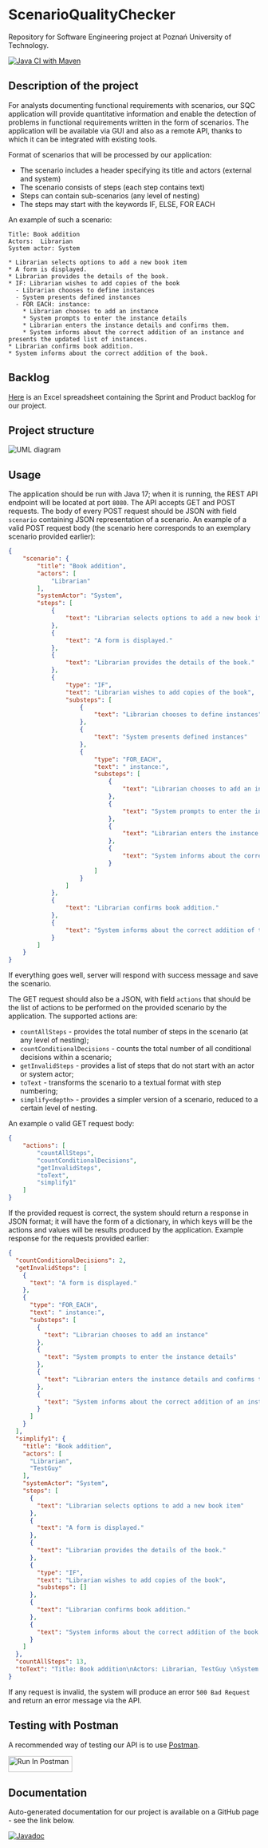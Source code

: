 # ScenarioQualityChecker

Repository for Software Engineering project at Poznań University of Technology.

[![Java CI with Maven](https://github.com/MichalRedm/ScenarioQualityChecker/actions/workflows/maven.yml/badge.svg)](https://github.com/MichalRedm/ScenarioQualityChecker/actions/workflows/maven.yml)

## Description of the project

For analysts documenting functional requirements with scenarios, our SQC application will provide quantitative information and enable the detection of problems in functional requirements written in the form of scenarios. The application will be available via GUI and also as a remote API, thanks to which it can be integrated with existing tools.

Format of scenarios that will be processed by our application:
- The scenario includes a header specifying its title and actors (external and system)
- The scenario consists of steps (each step contains text)
- Steps can contain sub-scenarios (any level of nesting)
- The steps may start with the keywords IF, ELSE, FOR EACH

An example of such a scenario:

```
Title: Book addition
Actors:  Librarian
System actor: System

* Librarian selects options to add a new book item
* A form is displayed.
* Librarian provides the details of the book.
* IF: Librarian wishes to add copies of the book
  - Librarian chooses to define instances
  - System presents defined instances
  - FOR EACH: instance:
    * Librarian chooses to add an instance
    * System prompts to enter the instance details
    * Librarian enters the instance details and confirms them.
    * System informs about the correct addition of an instance and presents the updated list of instances.
* Librarian confirms book addition.
* System informs about the correct addition of the book.
```

## Backlog

[Here](https://docs.google.com/spreadsheets/d/11QnRBhp2aYy2u0Iwbr8FGHB5VYHG_Fb6) is an Excel spreadsheet containing the Sprint and Product backlog for our project.

## Project structure

![UML diagram](https://raw.githubusercontent.com/MichalRedm/ScenarioQualityChecker/main/src/main/resources/logic.png "UML diagram")

## Usage

The application should be run with Java 17; when it is running, the REST API endpoint will be located at port `8080`. The API accepts GET and POST requests. The body of every POST request should be JSON with field `scenario` containing JSON representation of a scenario. An example of a valid POST request body (the scenario here corresponds to an exemplary scenario provided earlier):
```json
{
    "scenario": {
        "title": "Book addition",
        "actors": [
            "Librarian"
        ],
        "systemActor": "System",
        "steps": [
            {
                "text": "Librarian selects options to add a new book item"
            },
            {
                "text": "A form is displayed."
            },
            {
                "text": "Librarian provides the details of the book."
            },
            {
                "type": "IF",
                "text": "Librarian wishes to add copies of the book",
                "substeps": [
                    {
                        "text": "Librarian chooses to define instances"
                    },
                    {
                        "text": "System presents defined instances"
                    },
                    {
                        "type": "FOR_EACH",
                        "text": " instance:",
                        "substeps": [
                            {
                                "text": "Librarian chooses to add an instance"
                            },
                            {
                                "text": "System prompts to enter the instance details"
                            },
                            {
                                "text": "Librarian enters the instance details and confirms them."
                            },
                            {
                                "text": "System informs about the correct addition of an instance and presents the updated list of instances."
                            }
                        ]
                    }
                ]
            },
            {
                "text": "Librarian confirms book addition."
            },
            {
                "text": "System informs about the correct addition of the book."
            }
        ]
    }
}
```
If everything goes well, server will respond with success message and save the scenario.

The GET request should also be a JSON, with field `actions` that should be the list of actions to be performed on the provided scenario by the application. The supported actions are:
- `countAllSteps` - provides the total number of steps in the scenario (at any level of nesting);
- `countConditionalDecisions` - counts the total number of all conditional decisions within a scenario;
- `getInvalidSteps` - provides a list of steps that do not start with an actor or system actor;
- `toText` - transforms the scenario to a textual format with step numbering;
- `simplify<depth>` - provides a simpler version of a scenario, reduced to a certain level of nesting.

An example o valid GET request body:
```json
{
    "actions": [
        "countAllSteps", 
        "countConditionalDecisions",
        "getInvalidSteps",
        "toText",
        "simplify1"
    ]
}
```

If the provided request is correct, the system should return a response in JSON format; it will have the form of a dictionary, in which keys will be the actions and values will be results produced by the application. Example response for the requests provided earlier:
```json
{
  "countConditionalDecisions": 2,
  "getInvalidSteps": [
    {
      "text": "A form is displayed."
    },
    {
      "type": "FOR_EACH",
      "text": " instance:",
      "substeps": [
        {
          "text": "Librarian chooses to add an instance"
        },
        {
          "text": "System prompts to enter the instance details"
        },
        {
          "text": "Librarian enters the instance details and confirms them."
        },
        {
          "text": "System informs about the correct addition of an instance and presents the updated list of instances."
        }
      ]
    }
  ],
  "simplify1": {
    "title": "Book addition",
    "actors": [
      "Librarian",
      "TestGuy"
    ],
    "systemActor": "System",
    "steps": [
      {
        "text": "Librarian selects options to add a new book item"
      },
      {
        "text": "A form is displayed."
      },
      {
        "text": "Librarian provides the details of the book."
      },
      {
        "type": "IF",
        "text": "Librarian wishes to add copies of the book",
        "substeps": []
      },
      {
        "text": "Librarian confirms book addition."
      },
      {
        "text": "System informs about the correct addition of the book."
      }
    ]
  },
  "countAllSteps": 13,
  "toText": "Title: Book addition\nActors: Librarian, TestGuy \nSystem actor: System\n\nSteps:\n1. Librarian selects options to add a new book item\n2. A form is displayed.\n3. Librarian provides the details of the book.\n4. IF: Librarian wishes to add copies of the book\n4.1. Librarian chooses to define instances\n4.2. System presents defined instances\n4.3. FOR_EACH:  instance:\n4.3.1. Librarian chooses to add an instance\n4.3.2. System prompts to enter the instance details\n4.3.3. Librarian enters the instance details and confirms them.\n4.3.4. System informs about the correct addition of an instance and presents the updated list of instances.\n5. Librarian confirms book addition.\n6. System informs about the correct addition of the book.\n"
}
```

If any request is invalid, the system will produce an error `500 Bad Request` and return an error message via the API.

## Testing with Postman

A recommended way of testing our API is to use [Postman](https://www.postman.com/).

[<img src="https://run.pstmn.io/button.svg" alt="Run In Postman" style="width: 128px; height: 32px;">](https://app.getpostman.com/run-collection/23212826-bddb4048-399e-4562-81ee-76f6adc5e77e?action=collection%2Ffork&source=rip_markdown&collection-url=entityId%3D23212826-bddb4048-399e-4562-81ee-76f6adc5e77e%26entityType%3Dcollection%26workspaceId%3D9cf44873-c2dc-491d-952b-e2bb3006bedf)

## Documentation

Auto-generated documentation for our project is available on a GitHub page - see the link below.

[![Javadoc](https://img.shields.io/badge/JavaDoc-Online-green)](https://MichalRedm.github.io/ScenarioQualityChecker/javadoc/)
